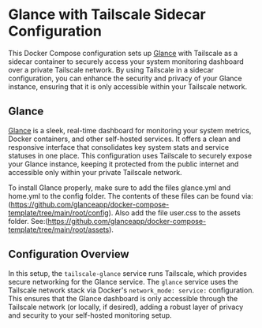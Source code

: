 # Glance with Tailscale Sidecar Configuration

This Docker Compose configuration sets up [Glance](https://github.com/glanceapp/glance) with Tailscale as a sidecar container to securely access your system monitoring dashboard over a private Tailscale network. By using Tailscale in a sidecar configuration, you can enhance the security and privacy of your Glance instance, ensuring that it is only accessible within your Tailscale network.

## Glance

[Glance](https://github.com/glanceapp/glance) is a sleek, real-time dashboard for monitoring your system metrics, Docker containers, and other self-hosted services. It offers a clean and responsive interface that consolidates key system stats and service statuses in one place. This configuration uses Tailscale to securely expose your Glance instance, keeping it protected from the public internet and accessible only within your private Tailscale network.

To install Glance properly, make sure to add the files glance.yml and home.yml to the config folder. The contents of these files can be found via:(https://github.com/glanceapp/docker-compose-template/tree/main/root/config). Also add the file user.css to the assets folder. See:(https://github.com/glanceapp/docker-compose-template/tree/main/root/assets). 

## Configuration Overview

In this setup, the `tailscale-glance` service runs Tailscale, which provides secure networking for the Glance service. The `glance` service uses the Tailscale network stack via Docker's `network_mode: service:` configuration. This ensures that the Glance dashboard is only accessible through the Tailscale network (or locally, if desired), adding a robust layer of privacy and security to your self-hosted monitoring setup.
